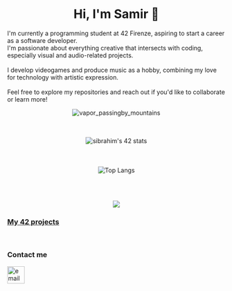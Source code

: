 <h1 align="center">Hi, I'm Samir 👋</h1>

I'm currently a programming student at 42 Firenze, aspiring to start a career as a software developer.<br> I'm passionate about everything creative that intersects with coding, especially visual and audio-related projects.
<br><br>
I develop videogames and produce music as a hobby, combining my love for technology with artistic expression.
<br><br>
Feel free to explore my repositories and reach out if you'd like to collaborate or learn more!
<div align="center">
  
![vapor_passingby_mountains](https://github.com/sidev86/sidev86/assets/84662823/044c264e-26ae-40a7-8d6d-e6cafddd678d)

<br><br>
<img src="https://badge.mediaplus.ma/starryblue/sibrahim?1337Badge=off&UM6P=off" alt="sibrahim's 42 stats" />
<br><br><br><br>
![Top Langs](https://github-readme-stats.vercel.app/api/top-langs/?username=sidev86&langs_count=8&theme=dracula)

<br><br>
<p align="center">
  <a href="https://skillicons.dev">
    <img src="https://skillicons.dev/icons?i=c,cpp,py,bash,git,vim,vscode,unity,godot,ableton" />
  </a>
</p>

<h3 align="left"><a href="https://github.com/sidev86/42projects">My 42 projects</a></h3>

</div>

<br>
<h3 align="left">Contact me</h3>
<p align="left">


<a href="mailto:samir.ibrahim@outlook.it">
  <img src="https://img.icons8.com/ios-filled/50/377cf6/new-post.png" alt="email icon" height="40" width="40"/>
</a>

